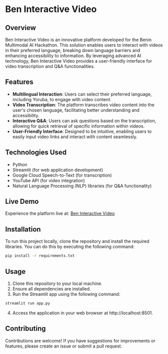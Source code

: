 # Ben Interactive Video

## Overview
Ben Interactive Video is an innovative platform developed for the Benin Multimodal AI Hackathon. This solution enables users to interact with videos in their preferred language, breaking down language barriers and enhancing accessibility to information. By leveraging advanced AI technology, Ben Interactive Video provides a user-friendly interface for video transcription and Q&A functionalities.

## Features
- **Multilingual Interaction**: Users can select their preferred language, including Yoruba, to engage with video content.
- **Video Transcription**: The platform transcribes video content into the user's chosen language, facilitating better understanding and accessibility.
- **Interactive Q&A**: Users can ask questions based on the transcription, allowing for quick retrieval of specific information within videos.
- **User-Friendly Interface**: Designed to be intuitive, enabling users to easily input video links and interact with content seamlessly.

## Technologies Used
- Python
- Streamlit (for web application development)
- Google Cloud Speech-to-Text (for transcription)
- YouTube API (for video integration)
- Natural Language Processing (NLP) libraries (for Q&A functionality)

## Live Demo
Experience the platform live at: [Ben Interactive Video](https://beninteractive-video.streamlit.app/)

## Installation
To run this project locally, clone the repository and install the required libraries. You can do this by executing the following command:

```bash
pip install -r requirements.txt
```

## Usage
1. Clone this repository to your local machine.
2. Ensure all dependencies are installed.
3. Run the Streamlit app using the following command:
```bash
streamlit run app.py
```
4. Access the application in your web browser at http://localhost:8501.

## Contributing
Contributions are welcome! If you have suggestions for improvements or features, please create an issue or submit a pull request.
